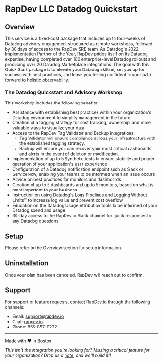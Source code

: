 # RapDev LLC Datadog Quickstart

## Overview
This service is a fixed-cost package that includes up to four-weeks of Datadog advisory engagement structured as remote workshops, followed by 30 days of access to the RapDev SRE team. As Datadog's 2022 Implementation Partner of the Year, RapDev prides itself on its Datadog expertise, having completed over 100 enterprise-level Datadog rollouts and producing over 20 Datadog Marketplace integrations. The goal with this Quick Start package is to elevate your Datadog skillset, set you up for success with best practices, and leave you feeling confident in your path forward to holistic observability.

### The Datadog Quickstart and Advisory Workshop 

This workshop includes the following benefits:
- Assistance with establishing best practices within your organization's Datadog environment to simplify management in the future
- Creation of a tagging strategy for cost tracking, ownership, and more valuable ways to visualize your data
- Access to the RapDev Tag Validator and Backup integrations:
  - Tag Validator will ensure compliance across your infrastructure with the established tagging strategy.
  - Backup will ensure you can recover your most critical dashboards and alerts in the event of deletion or modification.
- Implementation of up to 5 Synthetic tests to ensure stability and proper operation of your application's user experience
- Configuration of a Datadog notification endpoint such as Slack or ServiceNow, enabling your teams to be informed when an issue occurs
- Advice on best practices for monitors and dashboards
- Creation of up to 5 dashboards and up to 5 monitors, based on what is most important to your business
- Instruction on using Datadog's Logs Pipelines and Logging Without Limits™ to increase log value and prevent cost overflow
- Education on the Datadog Usage Attribution tools to be informed of your Datadog spend and usage
- 30-day access to the RapDev.io Slack channel for quick responses to any Datadog questions

## Setup

Please refer to the Overview section for setup information. 

## Uninstallation

Once your plan has been canceled, RapDev will reach out to confirm. 

## Support
For support or feature requests, contact RapDev.io through the following channels:

- Email: support@rapdev.io
- Chat: [rapdev.io](https://www.rapdev.io/#Get-in-touch)
- Phone: 855-857-0222

---
Made with ❤️ in Boston

*This isn't the integration you're looking for? Missing a critical feature for your organization? Drop us a [note](mailto:support@rapdev.io), and we'll build it!!*
